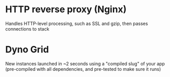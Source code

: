 # HTTP reverse proxy (Nginx)

Handles HTTP-level processing, such as SSL and gzip, then passes connections to stack

# Dyno Grid

New instances launched in ~2 seconds using a "compiled slug" of your app (pre-compiled with all dependencies, and pre-tested to make sure it runs)

